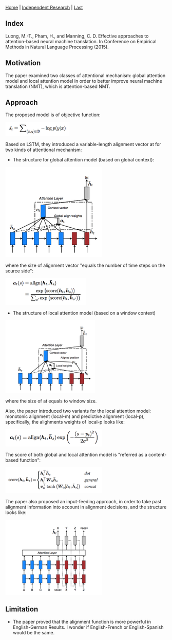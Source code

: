 [Home](https://clojia.github.io/) | [Independent Research](https://clojia.github.io/independent_research/) | [Last](https://clojia.github.io/independent_research/2018-09-IR-GloVe) 

## Index
Luong, M.-T., Pham, H., and Manning, C. D. Effective approaches to attention-based neural
machine translation. In Conference on Empirical Methods in Natural Language Processing (2015).

## Motivation
The paper examined two classes of attentional mechanism: global attention model and local attention model in order to better improve neural machine translation (NMT), which is attention-based NMT. 

## Approach

The proposed model is of objective function:

<img src="images/att-obj.png" width="200"> 

Based on LSTM, they introduced a variable-length alignment vector at for two kinds of attentional mechanism:

- The structure for global attention model (based on global context):

<img src="images/global-attention.png" width="300"> 

where the size of alignment vector "equals the number of time steps on the source side":

<img src="images/attention.png" width="250"> 


- The structure of local attention model (based on a window context)

<img src="images/local-attention.png" width="280"> 

where the size of at equals to window size. 

Also, the paper introduced two variants for the local attention model: monotonic alignment (local-m) and predictive alignment (local-p), specifically, the alighments weights of local-p looks like:

<img src="images/att-local-weights.png" width="300"> 


The score of both global and local attention model is "referred as a content-based function":

<img src="images/score.png" width="300"> 

The paper also proposed an input-feeding approach, in order to take past alignment information into account in alignment decisions, and the structure looks like:

<img src="images/input-feeding.png" width="300"> 


## Limitation 
- The paper proved that the alignment function is more powerful in English-German Results. I wonder if English-French or English-Spanish would be the same.
